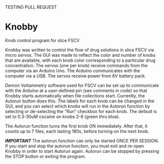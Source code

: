 TESTING PULL REQUEST

# Knobby
Knob control program for slice FSCV

Knobby was written to control the flow of drug solutions in slice FSCV via micro servos. The GUI was made to reflect the color and number of knobs that are available, with each knob color corresponding to a particular drug concentration. The servos (one per knob) receive commands from the computer via an Arduino Uno. The Arduino communicates with the computer via a USB. The servos receive power from 6V battery pack. 

Demon Voltammetry software used for FSCV can be set up to communicate with the Arduino at a user-defined pin (see comments in code) so that Knobby starts automatically when file collections start. Currently, the Autorun button does this. The labels for each knob can be changed in the GUI, and you can select which knobs will run in the Autorun function by selecting or de-selecting the "Run" checkbox for each knob. The default is set to 0.3-30uM cocaine on knobs 2-6 (green thru blue).

The Autorun function turns the first knob ON immediately. After that, it counts up to 7 files, each lasting 180s, before turning on the next knob.

***IMPORTANT*** The autorun function can only be started ONCE PER SESSION.  If you start and stop the autorun function, you must exit and re-open Knobby in order to start Autorun again.  Autorun can be stopped by pressing the STOP button or exiting the program. 
